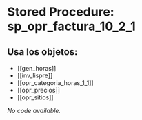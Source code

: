 # Stored Procedure: sp_opr_factura_10_2_1

## Usa los objetos:
- [[gen_horas]]
- [[inv_lispre]]
- [[opr_categoria_horas_1_1]]
- [[opr_precios]]
- [[opr_sitios]]

*No code available.*
